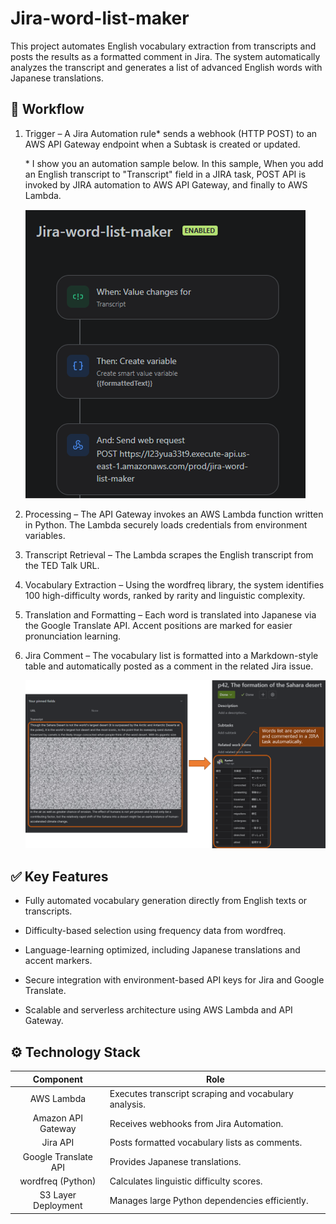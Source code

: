 # Jira-word-list-maker
This project automates English vocabulary extraction from transcripts and posts the results as a formatted comment in Jira. The system automatically analyzes the transcript and generates a list of advanced English words with Japanese translations.

## 🔄 Workflow

1. Trigger – A Jira Automation rule* sends a webhook (HTTP POST) to an AWS API Gateway endpoint when a Subtask is created or updated.

    \* I show you an automation sample below. In this sample, When you add an English transcript to "Transcript" field in a JIRA task, POST API is invoked by JIRA automation to AWS API Gateway, and finally to AWS Lambda.

    ![automation sample](./img/automation.png)

2. Processing – The API Gateway invokes an AWS Lambda function written in Python. The Lambda securely loads credentials from environment variables.

3. Transcript Retrieval – The Lambda scrapes the English transcript from the TED Talk URL.

4. Vocabulary Extraction – Using the wordfreq library, the system identifies 100 high-difficulty words, ranked by rarity and linguistic complexity.

5. Translation and Formatting – Each word is translated into Japanese via the Google Translate API. Accent positions are marked for easier pronunciation learning.

6. Jira Comment – The vocabulary list is formatted into a Markdown-style table and automatically posted as a comment in the related Jira issue.

    ![GUI sample](./img/gui_guide.png)


## ✅ Key Features

- Fully automated vocabulary generation directly from English texts or transcripts.

- Difficulty-based selection using frequency data from wordfreq.

- Language-learning optimized, including Japanese translations and accent markers.

- Secure integration with environment-based API keys for Jira and Google Translate.

- Scalable and serverless architecture using AWS Lambda and API Gateway.

## ⚙️ Technology Stack

| Component | Role |
| :----: | ---- |
|AWS Lambda | Executes transcript scraping and vocabulary analysis. |
|Amazon API Gateway | Receives webhooks from Jira Automation. |
|Jira API | Posts formatted vocabulary lists as comments. |
|Google Translate API | Provides Japanese translations. |
|wordfreq (Python) | Calculates linguistic difficulty scores. |
|S3 Layer Deployment | Manages large Python dependencies efficiently. |